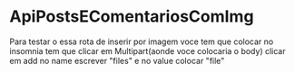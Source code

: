 # ApiPostsEComentariosComImg

Para testar o essa rota de inserir por imagem voce tem que colocar no insomnia tem que clicar em Multipart(aonde voce colocaria o body) clicar em add no name escrever "files" e no value colocar "file"
